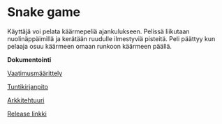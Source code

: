 # Snake game

Käyttäjä voi pelata käärmepeliä ajankulukseen. Pelissä liikutaan nuolinäppäimillä ja kerätään ruudulle ilmestyviä pisteitä.
Peli päättyy kun pelaaja osuu käärmeen omaan runkoon käärmeen päällä.




**Dokumentointi**

[Vaatimusmäärittely](https://github.com/hunnak/ot-harjoitustyo2020/blob/master/vaatimusmaarittely.md)

[Tuntikirjanpito](https://github.com/hunnak/ot-harjoitustyo2020/blob/master/tuntikirjanpito.md)

[Arkkitehtuuri](https://github.com/hunnak/ot-harjoitustyo2020/blob/master/dokumentaatio/arkkitehtuuri.md)

[Release linkki](https://github.com/hunnak/ot-harjoitustyo2020/releases/tag/viikko5)
